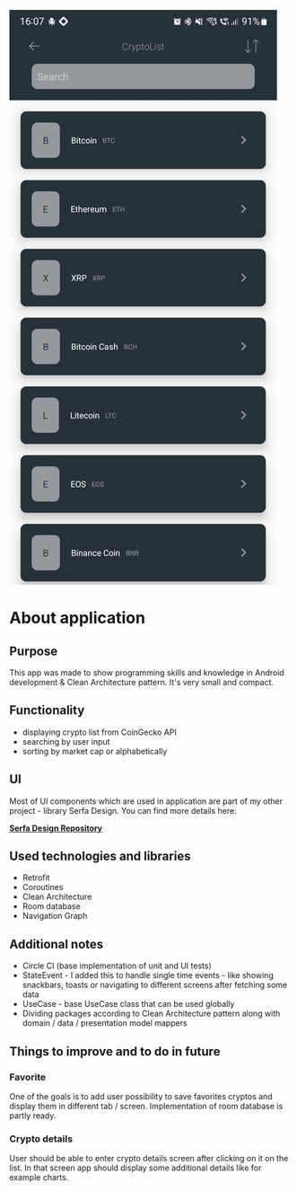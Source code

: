 ![Screenshot](https://github.com/sgozdzik/cryptolist/blob/master/screenshot.jpg?raw=true)

# About application

## Purpose
This app was made to show programming skills and knowledge in Android development & Clean Architecture pattern. It's very small and compact.

## Functionality
- displaying crypto list from CoinGecko API
- searching by user input
- sorting by market cap or alphabetically

## UI
Most of UI components which are used in application are part of my other project - library Serfa Design. You can find more details here:

[**Serfa Design Repository**](https://github.com/sgozdzik/serfadesign) 

## Used technologies and libraries
- Retrofit
- Coroutines
- Clean Architecture
- Room database
- Navigation Graph

## Additional notes

- Circle CI (base implementation of unit and UI tests)
- StateEvent - I added this to handle single time events - like showing snackbars, toasts or navigating to different screens after fetching some data
- UseCase - base UseCase class that can be used globally 
- Dividing packages according to Clean Architecture pattern along with domain / data / presentation model mappers 

## Things to improve and to do in future

### Favorite 
One of the goals is to add user possibility to save favorites cryptos and display them in different tab / screen. Implementation of room database is partly ready.

### Crypto details
User should be able to enter crypto details screen after clicking on it on the list. In that screen app should display some additional details like for example charts.

